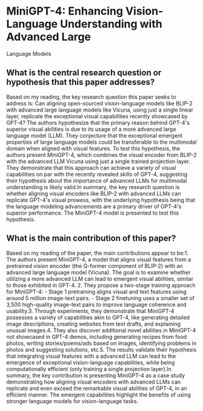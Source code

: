 # MiniGPT-4: Enhancing Vision-Language Understanding with Advanced Large
  Language Models

## What is the central research question or hypothesis that this paper addresses?

Based on my reading, the key research question this paper seeks to address is: Can aligning open-sourced vision-language models like BLIP-2 with advanced large language models like Vicuna, using just a single linear layer, replicate the exceptional visual capabilities recently showcased by GPT-4? The authors hypothesize that the primary reason behind GPT-4's superior visual abilities is due to its usage of a more advanced large language model (LLM). They conjecture that the exceptional emergent properties of large language models could be transferable to the multimodal domain when aligned with visual features. To test this hypothesis, the authors present MiniGPT-4, which combines the visual encoder from BLIP-2 with the advanced LLM Vicuna using just a single trained projection layer. They demonstrate that this approach can achieve a variety of visual capabilities on par with the recently revealed skills of GPT-4, suggesting their hypothesis about the importance of advanced LLMs for multimodal understanding is likely valid.In summary, the key research question is whether aligning visual encoders like BLIP-2 with advanced LLMs can replicate GPT-4's visual prowess, with the underlying hypothesis being that the language modeling advancements are a primary driver of GPT-4's superior performance. The MiniGPT-4 model is presented to test this hypothesis.


## What is the main contribution of this paper?

Based on my reading of the paper, the main contributions appear to be:1. The authors present MiniGPT-4, a model that aligns visual features from a pretrained vision encoder (the Q-former component of BLIP-2) with an advanced large language model (Vicuna). The goal is to examine whether utilizing a more advanced LLM can lead to emergent visual abilities, similar to those exhibited in GPT-4. 2. They propose a two-stage training approach for MiniGPT-4:   - Stage 1 pretraining aligns visual and text features using around 5 million image-text pairs.   - Stage 2 finetuning uses a smaller set of 3,500 high-quality image-text pairs to improve language coherence and usability.3. Through experiments, they demonstrate that MiniGPT-4 possesses a variety of capabilities akin to GPT-4, like generating detailed image descriptions, creating websites from text drafts, and explaining unusual images.4. They also discover additional novel abilities in MiniGPT-4 not showcased in GPT-4 demos, including generating recipes from food photos, writing stories/poems/ads based on images, identifying problems in photos and suggesting solutions, etc.5. The results validate their hypothesis that integrating visual features with a advanced LLM can lead to the emergence of exceptional vision-language capabilities, while being computationally efficient (only training a single projection layer).In summary, the key contribution is presenting MiniGPT-4 as a case study demonstrating how aligning visual encoders with advanced LLMs can replicate and even exceed the remarkable visual abilities of GPT-4, in an efficient manner. The emergent capabilities highlight the benefits of using stronger language models for vision-language tasks.
